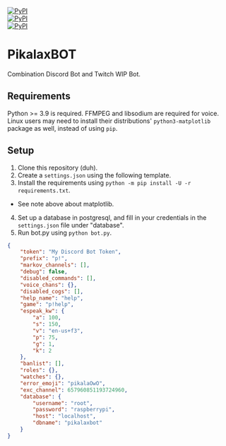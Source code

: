 [![PyPI](https://img.shields.io/badge/discord.py-1.3.0a-green.svg)](https://github.com/Rapptz/discord.py/tree/master/) \
[![PyPI](https://img.shields.io/badge/python-3.7-blue.svg)](https://www.python.org/downloads/release/python-375/) \
[![PyPI](https://img.shields.io/badge/support-discord-lightgrey.svg)](https://discord.gg/dpy)

# PikalaxBOT
Combination Discord Bot and Twitch WIP Bot.

## Requirements
Python >= 3.9 is required. FFMPEG and libsodium are required for voice. \
Linux users may need to install their distributions' `python3-matplotlib` package as well, instead of using `pip`.

## Setup

1) Clone this repository (duh).
2) Create a `settings.json` using the following template.
3) Install the requirements using `python -m pip install -U -r requirements.txt`.
- See note above about matplotlib.
4) Set up a database in postgresql, and fill in your credentials in the `settings.json` file under "database".
5) Run bot.py using `python bot.py`.
```json
{
    "token": "My Discord Bot Token",
    "prefix": "p!",
    "markov_channels": [],
    "debug": false,
    "disabled_commands": [],
    "voice_chans": {},
    "disabled_cogs": [],
    "help_name": "help",
    "game": "p!help",
    "espeak_kw": {
        "a": 100,
        "s": 150,
        "v": "en-us+f3",
        "p": 75,
        "g": 1,
        "k": 2
    },
    "banlist": [],
    "roles": {},
    "watches": {},
    "error_emoji": "pikalaOwO",
    "exc_channel": 657960851193724960,
    "database": {
        "username": "root", 
        "password": "raspberrypi", 
        "host": "localhost", 
        "dbname": "pikalaxbot"
    }
}
```
